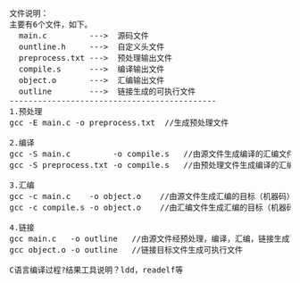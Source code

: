 <pre>

文件说明：
主要有6个文件，如下。
  main.c         --->  源码文件
  ountline.h     --->  自定义头文件
  preprocess.txt --->  预处理输出文件
  compile.s      --->  编译输出文件
  object.o       --->  汇编输出文件
  outline        --->  链接生成的可执行文件
--------------------------------------------
1.预处理
gcc -E main.c -o preprocess.txt  //生成预处理文件

2.编译
gcc -S main.c         -o compile.s   //由源文件生成编译的汇编文件
gcc -S preprocess.txt -o compile.s   //由预处理文件生成编译的汇编文件

3.汇编
gcc -c main.c    -o object.o    //由源文件生成汇编的目标（机器码）文件
gcc -c compile.s -o object.o    //由汇编文件生成汇编的目标（机器码）文件

4.链接
gcc main.c   -o outline   //由源文件经预处理，编译，汇编，链接生成可执行文件
gcc object.o -o outline   //链接目标文件生成可执行文件

C语言编译过程?结果工具说明？ldd，readelf等

</pre>
